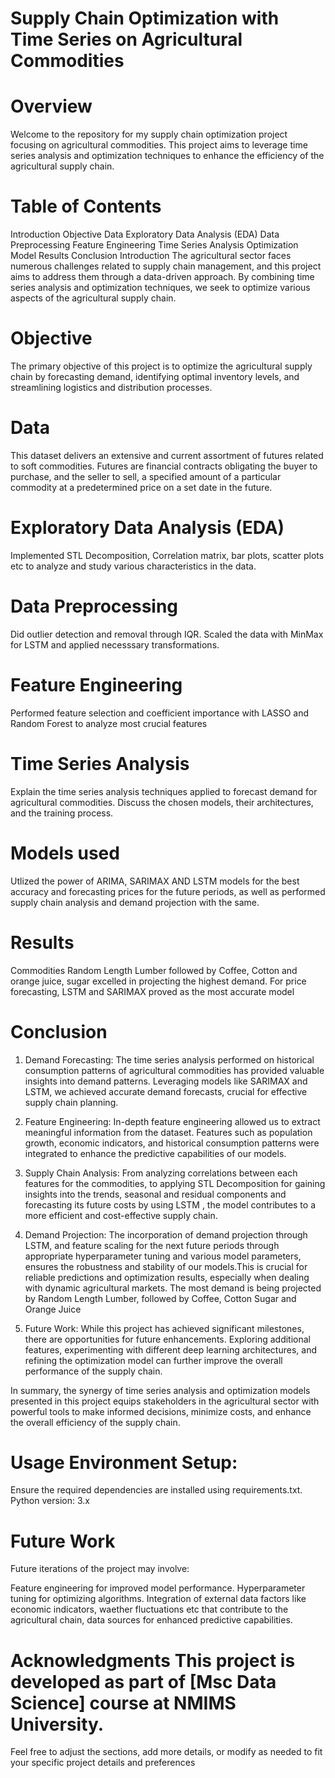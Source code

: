 # Supply Chain Optimization with Time Series on Agricultural Commodities
# Overview

Welcome to the repository for my supply chain optimization project focusing on agricultural commodities. This project aims to leverage time series analysis and optimization techniques to enhance the efficiency of the agricultural supply chain.

# Table of Contents

Introduction
Objective
Data
Exploratory Data Analysis (EDA)
Data Preprocessing
Feature Engineering
Time Series Analysis
Optimization Model
Results
Conclusion
Introduction
The agricultural sector faces numerous challenges related to supply chain management, and this project aims to address them through a data-driven approach. By combining time series analysis and optimization techniques, we seek to optimize various aspects of the agricultural supply chain.

# Objective

The primary objective of this project is to optimize the agricultural supply chain by forecasting demand, identifying optimal inventory levels, and streamlining logistics and distribution processes.

# Data

This dataset delivers an extensive and current assortment of futures related to soft commodities. Futures are financial contracts obligating the buyer to purchase, and the seller to sell, a specified amount of a particular commodity at a predetermined price on a set date in the future.

# Exploratory Data Analysis (EDA)

Implemented STL Decomposition, Correlation matrix, bar plots, scatter plots etc to analyze and study various characteristics in the data.

# Data Preprocessing

Did outlier detection and removal through IQR. Scaled the data with MinMax for LSTM and applied necesssary transformations.

# Feature Engineering

Performed feature selection and coefficient importance with LASSO and Random Forest to analyze most crucial features

# Time Series Analysis

Explain the time series analysis techniques applied to forecast demand for agricultural commodities. Discuss the chosen models, their architectures, and the training process.

# Models used
Utlized the power of ARIMA, SARIMAX AND LSTM models for the best accuracy and forecasting prices for the future periods, as well as performed supply chain analysis and demand projection with the same.

# Results
Commodities Random Length Lumber followed by Coffee, Cotton and orange juice, sugar excelled in projecting the highest demand. For price forecasting, LSTM and SARIMAX proved as the most accurate model

# Conclusion

1. Demand Forecasting: The time series analysis performed on historical consumption patterns of agricultural commodities has provided valuable insights into demand patterns. Leveraging models like SARIMAX and LSTM, we achieved accurate demand forecasts, crucial for effective supply chain planning.

2. Feature Engineering: In-depth feature engineering allowed us to extract meaningful information from the dataset. Features such as population growth, economic indicators, and historical consumption patterns were integrated to enhance the predictive capabilities of our models.

3. Supply Chain Analysis: From analyzing correlations between each features for the commodities, to applying STL Decomposition for gaining insights into the trends, seasonal and residual components and forecasting its future costs by using LSTM , the model contributes to a more efficient and cost-effective supply chain.

4. Demand Projection: The incorporation of demand projection through LSTM, and feature scaling for the next future periods through appropriate hyperparameter tuning and various model parameters, ensures the robustness and stability of our models.This is crucial for reliable predictions and optimization results, especially when dealing with dynamic agricultural markets. The most demand is being projected by Random Length Lumber, followed by Coffee, Cotton Sugar and Orange Juice

5. Future Work: While this project has achieved significant milestones, there are opportunities for future enhancements. Exploring additional features, experimenting with different deep learning architectures, and refining the optimization model can further improve the overall performance of the supply chain.

In summary, the synergy of time series analysis and optimization models presented in this project equips stakeholders in the agricultural sector with powerful tools to make informed decisions, minimize costs, and enhance the overall efficiency of the supply chain.

# Usage Environment Setup:

Ensure the required dependencies are installed using requirements.txt. Python version: 3.x 

# Future Work 
Future iterations of the project may involve:

Feature engineering for improved model performance. Hyperparameter tuning for optimizing algorithms. Integration of external data factors like economic indicators, waether fluctuations etc that contribute to the agricultural chain, data sources for enhanced predictive capabilities.

# Acknowledgments This project is developed as part of [Msc Data Science] course at NMIMS University.

Feel free to adjust the sections, add more details, or modify as needed to fit your specific project details and preferences
